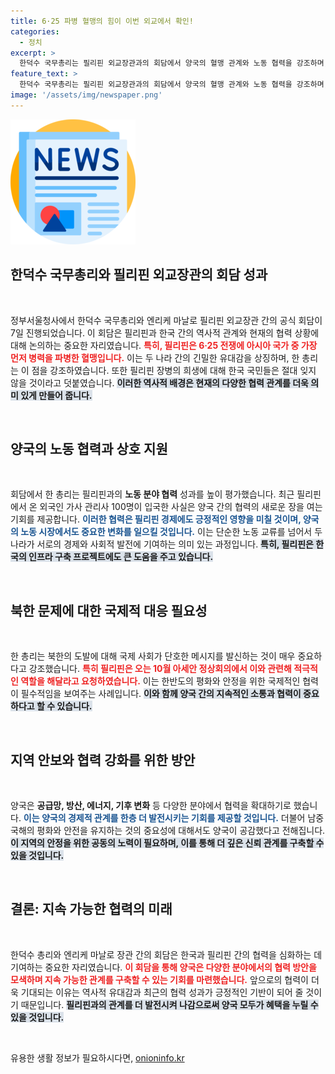 ```yaml
---
title: 6·25 파병 혈맹의 힘이 이번 외교에서 확인!
categories:
  - 정치
excerpt: >
  한덕수 국무총리는 필리핀 외교장관과의 회담에서 양국의 혈맹 관계와 노동 협력을 강조하며, 북한의 도발에 대한 국제사회의 단합된 대응 필요성을 역설했다. 필리핀의 한국 기업 지원에 대한 감사와 함께 공급망 및 방산 분야 협력 확대를 논의했다.
feature_text: >
  한덕수 국무총리는 필리핀 외교장관과의 회담에서 양국의 혈맹 관계와 노동 협력을 강조하며, 북한의 도발에 대한 국제사회의 단합된 대응 필요성을 역설했다. 필리핀의 한국 기업 지원에 대한 감사와 함께 공급망 및 방산 분야 협력 확대를 논의했다.
image: '/assets/img/newspaper.png'
---
```


<p><img src="/assets/img/newspaper.png" alt="kimp 속보" /></p>

<h2 data-ke-size="size26">한덕수 국무총리와 필리핀 외교장관의 회담 성과</h2>

<p data-ke-size="size16">&nbsp;</p>

<p>정부서울청사에서 한덕수 국무총리와 엔리케 마날로 필리핀 외교장관 간의 공식 회담이 7일 진행되었습니다. 이 회담은 필리핀과 한국 간의 역사적 관계와 현재의 협력 상황에 대해 논의하는 중요한 자리였습니다. <b><span style="color: #ee2323;">특히, 필리핀은 6·25 전쟁에 아시아 국가 중 가장 먼저 병력을 파병한 혈맹입니다.</span></b> 이는 두 나라 간의 긴밀한 유대감을 상징하며, 한 총리는 이 점을 강조하였습니다. 또한 필리핀 장병의 희생에 대해 한국 국민들은 절대 잊지 않을 것이라고 덧붙였습니다. <b><span style="background-color: #21538527;">이러한 역사적 배경은 현재의 다양한 협력 관계를 더욱 의미 있게 만들어 줍니다.</span></b></p>

<p data-ke-size="size16">&nbsp;</p>

<h2 data-ke-size="size26">양국의 노동 협력과 상호 지원</h2>

<p data-ke-size="size16">&nbsp;</p>

<p>회담에서 한 총리는 필리핀과의 <b>노동 분야 협력</b> 성과를 높이 평가했습니다. 최근 필리핀에서 온 외국인 가사 관리사 100명이 입국한 사실은 양국 간의 협력의 새로운 장을 여는 기회를 제공합니다. <b><span style="color: #1a5490;">이러한 협력은 필리핀 경제에도 긍정적인 영향을 미칠 것이며, 양국의 노동 시장에서도 중요한 변화를 일으킬 것입니다.</span></b> 이는 단순한 노동 교류를 넘어서 두 나라가 서로의 경제와 사회적 발전에 기여하는 의미 있는 과정입니다. <b><span style="background-color: #21538527;">특히, 필리핀은 한국의 인프라 구축 프로젝트에도 큰 도움을 주고 있습니다.</span></b></p>

<p data-ke-size="size16">&nbsp;</p>

<h2 data-ke-size="size26">북한 문제에 대한 국제적 대응 필요성</h2>

<p data-ke-size="size16">&nbsp;</p>

<p>한 총리는 북한의 도발에 대해 국제 사회가 단호한 메시지를 발신하는 것이 매우 중요하다고 강조했습니다. <b><span style="color: #ee2323;">특히 필리핀은 오는 10월 아세안 정상회의에서 이와 관련해 적극적인 역할을 해달라고 요청하였습니다.</span></b> 이는 한반도의 평화와 안정을 위한 국제적인 협력이 필수적임을 보여주는 사례입니다. <b><span style="background-color: #21538527;">이와 함께 양국 간의 지속적인 소통과 협력이 중요하다고 할 수 있습니다.</span></b></p>

<p data-ke-size="size16">&nbsp;</p>

<h2 data-ke-size="size26">지역 안보와 협력 강화를 위한 방안</h2>

<p data-ke-size="size16">&nbsp;</p>

<p>양국은 <b>공급망, 방산, 에너지, 기후 변화</b> 등 다양한 분야에서 협력을 확대하기로 했습니다. <b><span style="color: #1a5490;">이는 양국의 경제적 관계를 한층 더 발전시키는 기회를 제공할 것입니다.</span></b> 더불어 남중국해의 평화와 안전을 유지하는 것의 중요성에 대해서도 양국이 공감했다고 전해집니다. <b><span style="background-color: #21538527;">이 지역의 안정을 위한 공동의 노력이 필요하며, 이를 통해 더 깊은 신뢰 관계를 구축할 수 있을 것입니다.</span></b></p>

<p data-ke-size="size16">&nbsp;</p>

<h2 data-ke-size="size26">결론: 지속 가능한 협력의 미래</h2>

<p data-ke-size="size16">&nbsp;</p>

<p>한덕수 총리와 엔리케 마날로 장관 간의 회담은 한국과 필리핀 간의 협력을 심화하는 데 기여하는 중요한 자리였습니다. <b><span style="color: #ee2323;">이 회담을 통해 양국은 다양한 분야에서의 협력 방안을 모색하며 지속 가능한 관계를 구축할 수 있는 기회를 마련했습니다.</span></b> 앞으로의 협력이 더욱 기대되는 이유는 역사적 유대감과 최근의 협력 성과가 긍정적인 기반이 되어 줄 것이기 때문입니다. <b><span style="background-color: #21538527;">필리핀과의 관계를 더 발전시켜 나감으로써 양국 모두가 혜택을 누릴 수 있을 것입니다.</span></b></p>

<p data-ke-size="size16">&nbsp;</p>
유용한 생활 정보가 필요하시다면, <a href="https://onioninfo.kr" rel="dofollow">onioninfo.kr</a>


